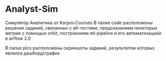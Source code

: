 # Analyst-Sim
Симулятор Аналитика от Karpov.Courses
В папке code расположены решения заданий, связанных с аб-тестами, предсказанием неокторых метрик с помощью orbit, построением etl-pipeline и его автоматизацией в airflow 2.0

В папке pics расположены скриншоты заданий, результатом которых являлся дашборд\график
